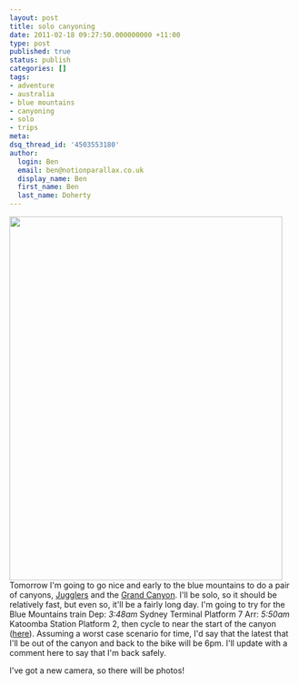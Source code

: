 ```yaml
---
layout: post
title: solo canyoning
date: 2011-02-18 09:27:50.000000000 +11:00
type: post
published: true
status: publish
categories: []
tags:
- adventure
- australia
- blue mountains
- canyoning
- solo
- trips
meta:
dsq_thread_id: '4503553180'
author:
  login: Ben
  email: ben@notionparallax.co.uk
  display_name: Ben
  first_name: Ben
  last_name: Doherty
---
```

<p><a href="http://ozultimate.com/canyoning/reports/2008/20080229_jugglers_and_grand/photos.htm"><img src="{{ site.baseurl }}/assets/21628.jpg" alt="" width="480" height="640" /></a><br />
Tomorrow I'm going to go nice and early to the blue mountains to do a pair of canyons, <a href="http://www.tdmskp.com.au/guide/index.php?title=Juggler_Canyon">Jugglers</a> and the <a href="http://www.tdmskp.com.au/guide/index.php?title=Grand_Canyon">Grand Canyon</a>. I'll be solo, so it should be relatively fast, but even so, it'll be a fairly long day. I'm going to try for the Blue Mountains train Dep: <em>3:48am</em> Sydney Terminal Platform 7 Arr: <em>5:50am</em> Katoomba Station Platform 2, then cycle to near the start of the canyon (<a href="http://maps.google.com.au/maps?f=d&amp;source=s_d&amp;saddr=&amp;daddr=Grand+Canyon+Rd&amp;hl=en&amp;geocode=FSpP_v0dj8H1CA&amp;mra=mr&amp;sll=-33.665211,150.323653&amp;sspn=0.034861,0.063386&amp;ie=UTF8&amp;t=h&amp;z=15">here</a>). Assuming a worst case scenario for time, I'd say that the latest that I'll be out of the canyon and back to the bike will be 6pm. I'll update with a comment here to say that I'm back safely.</p>
<p>I've got a new camera, so there will be photos!</p>
